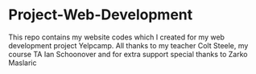 # Project-Web-Development
This repo contains my website codes which I created for my web development project Yelpcamp. 
All thanks to my teacher Colt Steele, my course TA Ian Schoonover and for extra support special thanks to Zarko Maslaric 
